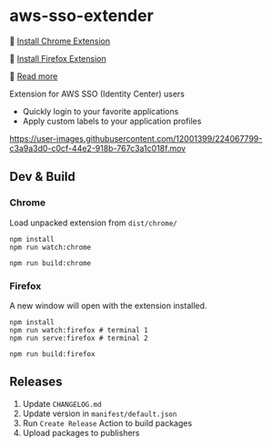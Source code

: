 # aws-sso-extender

🚀 [Install Chrome Extension](https://chrome.google.com/webstore/detail/aws-sso-extender/pojoaiboolahdaedebpjgnllehpofkep)  

🦊 [Install Firefox Extension](https://addons.mozilla.org/en-US/firefox/addon/aws-sso-extender/) 

📃 [Read more](https://blog.wtfender.com/posts/aws-sso-extender/)

Extension for AWS SSO (Identity Center) users  

- Quickly login to your favorite applications
- Apply custom labels to your application profiles

https://user-images.githubusercontent.com/12001399/224067799-c3a9a3d0-c0cf-44e2-918b-767c3a1c018f.mov


## Dev & Build

### Chrome 
Load unpacked extension from `dist/chrome/`

```
npm install
npm run watch:chrome
```
```
npm run build:chrome
```

### Firefox
A new window will open with the extension installed.

```
npm install
npm run watch:firefox # terminal 1
npm run serve:firefox # terminal 2
```

```
npm run build:firefox
```

## Releases
1. Update `CHANGELOG.md`
2. Update version in `manifest/default.json`
3. Run `Create Release` Action to build packages
4. Upload packages to publishers